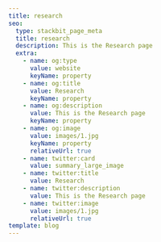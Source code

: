 ```yaml
---
title: research
seo:
  type: stackbit_page_meta
  title: research
  description: This is the Research page
  extra:
    - name: og:type
      value: website
      keyName: property
    - name: og:title
      value: Research
      keyName: property
    - name: og:description
      value: This is the Research page
      keyName: property
    - name: og:image
      value: images/1.jpg
      keyName: property
      relativeUrl: true
    - name: twitter:card
      value: summary_large_image
    - name: twitter:title
      value: Research
    - name: twitter:description
      value: This is the Research page
    - name: twitter:image
      value: images/1.jpg
      relativeUrl: true
template: blog
---
```

